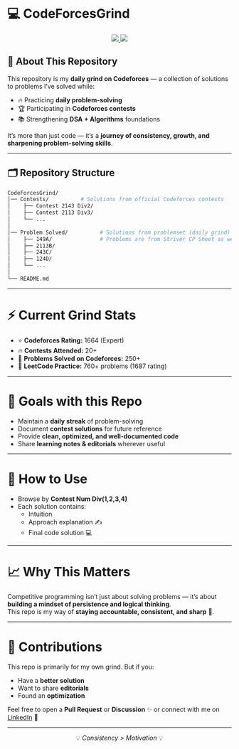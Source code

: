 # 💻 CodeForcesGrind  

<p align="center">
  <a href="https://codeforces.com/profile/shivanshcoding">
    <img src="https://img.shields.io/badge/Codeforces-Expert_1664-1F8ACB?style=for-the-badge&logo=codeforces&logoColor=white" />
  </a>
  <a href="https://leetcode.com/u/shivansh_coding">
    <img src="https://img.shields.io/badge/LeetCode-760%2B_Problems_1687-FFA116?style=for-the-badge&logo=leetcode&logoColor=white" />
  </a>
</p>


## 📌 About This Repository
This repository is my **daily grind on Codeforces** — a collection of solutions to problems I’ve solved while:  
- 🔥 Practicing **daily problem-solving**  
- 🏆 Participating in **Codeforces contests**  
- 📚 Strengthening **DSA + Algorithms** foundations  

It’s more than just code — it’s a **journey of consistency, growth, and sharpening problem-solving skills**.  

---

## 🗂️ Repository Structure
```bash
CodeForcesGrind/
│── Contests/          # Solutions from official Codeforces contests
│    ├── Contest 2143 Div2/
│    ├── Contest 2113 Div3/
│    └── ...
│
│── Problem Solved/          # Solutions from problemset (daily grind)
│    ├── 149A/               # Problems are from Striver CP Sheet as well
│    ├── 2113B/              
│    ├── 243C/
│    ├── 124D/
│    └── ...
│
└── README.md
```
---

# ⚡ Current Grind Stats  

- ⭐ **Codeforces Rating:** 1664 (Expert)  
- 🔥 **Contests Attended:** 20+  
- 📝 **Problems Solved on Codeforces:** 250+  
- 🧩 **LeetCode Practice:** 760+ problems (1687 rating)  

---

# 🎯 Goals with this Repo  

- Maintain a **daily streak** of problem-solving  
- Document **contest solutions** for future reference  
- Provide **clean, optimized, and well-documented code**  
- Share **learning notes & editorials** wherever useful  

---

# 🚀 How to Use  

- Browse by **Contest Num Div(1,2,3,4)**
- Each solution contains:
  - Intuition  
  - Approach explanation ✍️  
  - Final code solution 💻  
---

# 📈 Why This Matters  

Competitive programming isn’t just about solving problems — it’s about **building a mindset of persistence and logical thinking**.  
This repo is my way of **staying accountable, consistent, and sharp** 🚀.  

---

# 🤝 Contributions  

This repo is primarily for my own grind. But if you:  
- Have a **better solution**  
- Want to share **editorials**  
- Found an **optimization**  

Feel free to open a **Pull Request** or **Discussion** ✨ or connect with me on [LinkedIn]([https://www.linkedin.com/](https://www.linkedin.com/in/shivanshranadtu/)) 🔗

---

<p align="center"> 💡 <i>Consistency > Motivation</i> 💡 </p>
